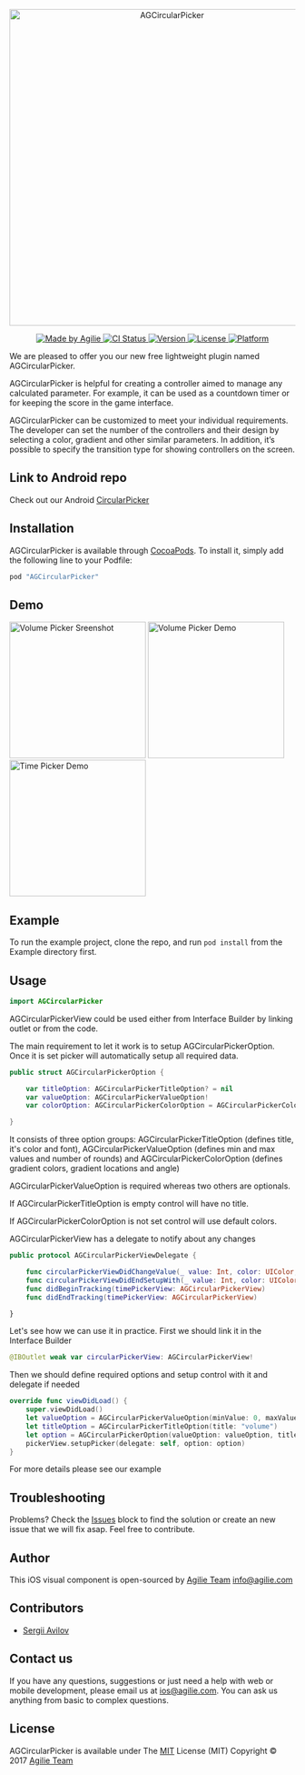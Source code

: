 <p align="center">

<img src="https://user-images.githubusercontent.com/4165054/27869128-a00026e2-61a7-11e7-978f-451bcd304a2b.png" alt="AGCircularPicker" title="AGCircularPicker" width="557"/>
</p>

<p>

</p>

<p align="center">

<a href="https://www.agilie.com?utm_source=github&utm_medium=referral&utm_campaign=Git_Swift&utm_term=AGCircularPicker">
<img src="https://img.shields.io/badge/Made%20by-Agilie-green.svg?style=flat" alt="Made by Agilie">
</a>

<a href="https://travis-ci.org/savilov/AGCircularPicker">
<img src="http://img.shields.io/travis/agilie/AGCircularPicker.svg?style=flat" alt="CI Status">
</a>

<a href="http://cocoapods.org/pods/AGCircularPicker">
<img src="https://img.shields.io/cocoapods/v/AGCircularPicker.svg?style=flat" alt="Version">
</a>

<a href="http://cocoapods.org/pods/AGCircularPicker">
<img src="https://img.shields.io/cocoapods/l/AGCircularPicker.svg?style=flat" alt="License">
</a>

<a href="http://cocoapods.org/pods/AGCircularPicker">
<img src="https://img.shields.io/cocoapods/p/AGCircularPicker.svg?style=flat" alt="Platform">
</a>

</p>

We are pleased to offer you our new free lightweight plugin named AGCircularPicker.

AGCircularPicker is helpful for creating a controller aimed to manage any calculated parameter. For example, it can be used as a countdown timer or for keeping the score in the game interface.

AGCircularPicker can be customized to meet your individual requirements. The developer can set the number of the controllers and their design by selecting a color, gradient and other similar parameters. In addition, it’s possible to specify the transition type for showing controllers on the screen.

## Link to Android repo

Check out our Android [CircularPicker](https://github.com/agilie/CircularPicker)

## Installation

AGCircularPicker is available through [CocoaPods](http://cocoapods.org). To install
it, simply add the following line to your Podfile:

```ruby
pod "AGCircularPicker"
```

## Demo

<img src="https://user-images.githubusercontent.com/4165054/28356889-3d13f6f0-6c72-11e7-922e-e6d8c11fdfc7.png" alt="Volume Picker Sreenshot" width ="240"> <img src="https://j.gifs.com/1jJy8m.gif" alt="Volume Picker Demo" width="240"> <img src="https://j.gifs.com/58NDNK.gif" alt="Time Picker Demo" width="240">

## Example

To run the example project, clone the repo, and run `pod install` from the Example directory first.

## Usage

```swift
import AGCircularPicker
```

AGCircularPickerView could be used either from Interface Builder by linking outlet or from the code.

The main requirement to let it work is to setup AGCircularPickerOption. Once it is set picker will automatically setup all required data.

```swift
public struct AGCircularPickerOption {

    var titleOption: AGCircularPickerTitleOption? = nil
    var valueOption: AGCircularPickerValueOption!
    var colorOption: AGCircularPickerColorOption = AGCircularPickerColorOption()

}
```

It consists of three option groups: AGCircularPickerTitleOption (defines title, it's color and font), AGCircularPickerValueOption (defines min and max values and number of rounds) and AGCircularPickerColorOption (defines gradient colors, gradient locations and angle)

AGCircularPickerValueOption is required whereas two others are optionals.

If AGCircularPickerTitleOption is empty control will have no title.

If AGCircularPickerColorOption is not set control will use default colors.

AGCircularPickerView has a delegate to notify about any changes 

```swift
public protocol AGCircularPickerViewDelegate {

    func circularPickerViewDidChangeValue(_ value: Int, color: UIColor, index: Int)
    func circularPickerViewDidEndSetupWith(_ value: Int, color: UIColor, index: Int)
    func didBeginTracking(timePickerView: AGCircularPickerView)
    func didEndTracking(timePickerView: AGCircularPickerView)

}
```

Let's see how we can use it in practice. First we should link it in the Interface Builder

```swift
@IBOutlet weak var circularPickerView: AGCircularPickerView!
```

Then we should define required options and setup control with it and delegate if needed

```swift
override func viewDidLoad() {
    super.viewDidLoad()
    let valueOption = AGCircularPickerValueOption(minValue: 0, maxValue: 100)
    let titleOption = AGCircularPickerTitleOption(title: "volume")
    let option = AGCircularPickerOption(valueOption: valueOption, titleOption: titleOption)
    pickerView.setupPicker(delegate: self, option: option)
}
```

For more details please see our example

## Troubleshooting
Problems? Check the [Issues](https://github.com/agilie/AGCircularPicker/issues) block
to find the solution or create an new issue that we will fix asap. Feel free to contribute.


## Author
This iOS visual component is open-sourced by [Agilie Team](https://www.agilie.com?utm_source=github&utm_medium=referral&utm_campaign=Git_Swift&utm_term=AGCircularPicker) <info@agilie.com>


## Contributors
- [Sergii Avilov](https://github.com/savilov)


## Contact us
If you have any questions, suggestions or just need a help with web or mobile development, please email us at
<ios@agilie.com>. You can ask us anything from basic to complex questions.

## License

AGCircularPicker is available under
The [MIT](LICENSE.md) License (MIT) Copyright © 2017 [Agilie Team](https://www.agilie.com?utm_source=github&utm_medium=referral&utm_campaign=Git_Swift&utm_term=AGCircularPicker)
